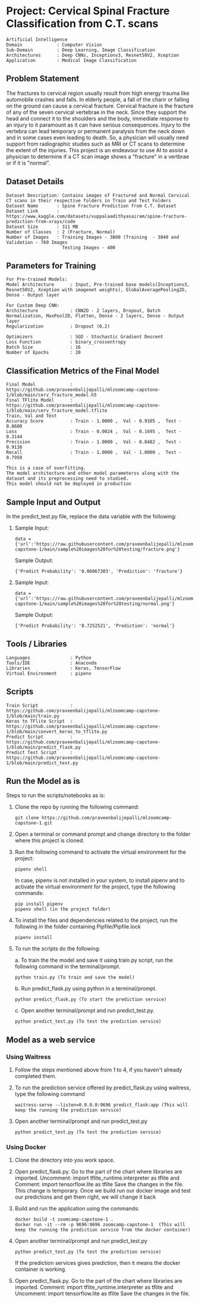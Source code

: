 # Project: Cervical Spinal Fracture Classification from C.T. scans
``` 
Artificial Intelligence  
Domain             : Computer Vision
Sub-Domain         : Deep Learning, Image Classification
Architectures      : Deep CNNs, Inceptionv3, Resnet50V2, Xception
Application        : Medical Image Classification
```

## Problem Statement 
The fractures to cervical region usually result from high energy trauma like automobile crashes and falls. In elderly people, a fall of the charir or falling on the ground can cause a cervical fracture. Cervical fracture is the fracture of any of the seven cervical vertebrae in the neck. Since they support the head and connect it to the shoulders and the body, immediate response to an injury to it paramount as it can have serious consequences. Injury to the vertebra can lead temporary or permanent paralysis from the neck down and in some cases even leading to death. So, a physician will usually need support from radiographic studies such as MRI or CT scans to determine the extent of the injuries. This project is an endeavour to use AI to assist a physician to determine if a CT scan image shows a "fracture" in a vertbrae or if it is "normal".



## Dataset Details
```
Dataset Description: Contains images of Fractured and Normal Cervical CT scans in their respective folders in Train and Test Folders
Dataset Name       : Spine Fracture Prediction from C.T. Dataset
Dataset Link       : https://www.kaggle.com/datasets/vuppalaadithyasairam/spine-fracture-prediction-from-xrays/code
Dataset Size       : 311 MB 
Number of Classes  : 2 (Fracture, Normal)
Number of Images   : Training Images - 3800 (Training  - 3040 and Validation - 760 Images
                     Testing Images - 400
```


## Parameters for Training
```
For Pre-trained Models:
Model Architecture      : Input, Pre-trained base models(Inceptionv3, Resnet50V2, Xception with imagenet weights), GlobalAveragePooling2D, Dense - Output layer

For Custom Deep CNN: 
Architecture            : CNN2D - 2 layers, Dropout, Batch Normalization, MaxPool2D, Flatten, Dense - 2 layers, Dense - Output layer
Regularization          : Dropout (0.2)
 
Optimizers              : SGD - Stochastic Gradient Descent
Loss Function           : binary_crossentropy
Batch Size              : 16
Number of Epochs        : 20
```

## Classification Metrics of the Final Model
```
Final Model             : https://github.com/praveenbalijepalli/mlzoomcamp-capstone-1/blob/main/cerv_fracture_model.h5
Final TFlite Model      : https://github.com/praveenbalijepalli/mlzoomcamp-capstone-1/blob/main/cerv_fracture_model.tflite
Train, Val and Test     
Accuracy Score          : Train - 1.0000 ,  Val - 0.9105 ,  Test - 0.8600
Loss                    : Train - 0.0024 ,  Val - 0.1695 ,  Test - 0.3144 
Precision               : Train - 1.0000 ,  Val - 0.8482 ,  Test - 0.9138
Recall                  : Train - 1.0000 ,  Val - 1.0000 ,  Test - 0.7950

This is a case of overfitting. 
The model architecture and other model parameterss along with the dataset and its preprocessing need to studied.
This model should not be deployed in production
```

 
## Sample Input and Output

In the predict_test.py file, replace the data variable with the following:
1. Sample Input:
   ```
   data = {'url':'https://raw.githubusercontent.com/praveenbalijepalli/mlzoomcamp-capstone-1/main/sample%20images%20for%20testing/fracture.png'}
   ```

   Sample Output:
   ```
   {'Predict Probability': '0.06067303', 'Prediction': 'fracture'}
   ```
   
   
 2. Sample Input:
    ```
    data = {'url':'https://raw.githubusercontent.com/praveenbalijepalli/mlzoomcamp-capstone-1/main/sample%20images%20for%20testing/normal.png'}
    ```

    Sample Output:
    ```
    {'Predict Probability': '0.7252521', 'Prediction': 'normal'}
    ```
 
## Tools / Libraries
```
Languages               : Python
Tools/IDE               : Anaconda
Libraries               : Keras, TensorFlow
Virtual Environment     : pipenv
```

## Scripts
```
Train Script            : https://github.com/praveenbalijepalli/mlzoomcamp-capstone-1/blob/main/train.py
Keras to TFlite Script  : https://github.com/praveenbalijepalli/mlzoomcamp-capstone-1/blob/main/convert_keras_to_tflite.py
Predict Script          : https://github.com/praveenbalijepalli/mlzoomcamp-capstone-1/blob/main/predict_flask.py
Predict Test Script     : https://github.com/praveenbalijepalli/mlzoomcamp-capstone-1/blob/main/predict_test.py
```

## Run the Model as is  
Steps to run the scripts/notebooks as is:

1. Clone the repo by running the following command:
   ```
   git clone https://github.com/praveenbalijepalli/mlzoomcamp-capstone-1.git
   ```
2. Open a terminal or command prompt and change directory to the folder where this project is cloned.

3. Run the following command to activate the virtual environment for the project:
   ```
   pipenv shell
   ```

   In case, pipenv is not installed in your system, to install pipenv and to activate the virtual environment for the project, type the following commands:
   ```
   pip install pipenv 
   pipenv shell (in the project folder)
   ``` 
4.  To install the files and dependencies related to the project, run the following in the folder containing Pipfile/Pipfile.lock
    ```
    pipenv install
    ```
5.  To run the scripts do the following:

    a. To train the the model and save it using train.py script, run the following command in the terminal/prompt.
       ```
       python train.py (To train and save the model)
       ```
       
    b. Run predict_flask.py using python in a terminal/prompt.
       ```
       python predict_flask.py (To start the prediction service)
       ```
       
    c. Open another terminal/prompt and run predict_test.py.
       ```
       python predict_test.py (To test the prediction service)
       ```


## Model as a web service 

### Using Waitress  
   
   1. Follow the steps mentioned above from 1 to 4, if you haven't already completed them.
   
   2. To run the prediction service offered by predict_flask.py using waitress, type the following command
      ```
      waitress-serve --listen=0.0.0.0:9696 predict_flask:app (This will keep the running the prediction service)
      ```
      
   3. Open another terminal/prompt and run predict_test.py
      ```
      python predict_test.py (To test the prediction service)
      ``` 
      
 ### Using Docker 
 
   1. Clone the directory into you work space.
   
   2. Open predict_flask.py. Go to the part of the chart where libraries are imported. 
      Uncomment:  import tflite_runtime.interpreter as tflite  and 
      Comment:    import tensorflow.lite as tflite
      Save the changes in the file. This change is temporary. Once we build run our docker image and test our predictions and get them right, we will change it back
      
   2. Build and run the application using the commands:
      ```
      docker build -t zoomcamp-capstone-1 .
      docker run -it --rm -p 9696:9696 zoomcamp-capstone-1  (This will keep the running the prediction service from the docker container)
      ```
      
   3. Open another terminal/prompt and run predict_test.py  
      ``` 
      python predict_test.py (To test the prediction service)
      ```
      If the prediction services gives prediction, then it means the docker container is working.
      
   4. Open predict_flask.py. Go to the part of the chart where libraries are imported. 
      Comment:  import tflite_runtime.interpreter as tflite  and 
      Uncomment:    import tensorflow.lite as tflite
      Save the changes in the file.
 
